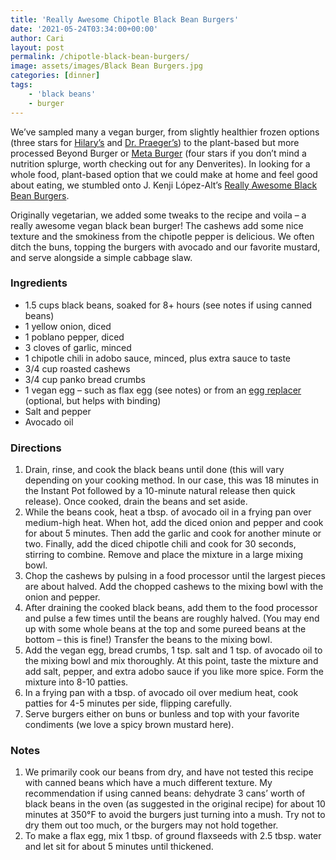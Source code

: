 ```yaml
---
title: 'Really Awesome Chipotle Black Bean Burgers'
date: '2021-05-24T03:34:00+00:00'
author: Cari
layout: post
permalink: /chipotle-black-bean-burgers/
image: assets/images/Black Bean Burgers.jpg
categories: [dinner]
tags:
    - 'black beans'
    - burger
---
```


We’ve sampled many a vegan burger, from slightly healthier frozen options (three stars for [Hilary’s](https://hilaryseatwell.com/) and [Dr. Praeger’s](https://drpraegers.com/)) to the plant-based but more processed Beyond Burger or [Meta Burger](https://www.metaburger.com/) (four stars if you don’t mind a nutrition splurge, worth checking out for any Denverites). In looking for a whole food, plant-based option that we could make at home and feel good about eating, we stumbled onto J. Kenji López-Alt’s [Really Awesome Black Bean Burgers](https://www.seriouseats.com/the-best-black-bean-burger-recipe).

Originally vegetarian, we added some tweaks to the recipe and voila – a really awesome vegan black bean burger! The cashews add some nice texture and the smokiness from the chipotle pepper is delicious. We often ditch the buns, topping the burgers with avocado and our favorite mustard, and serve alongside a simple cabbage slaw.

### Ingredients

- 1.5 cups black beans, soaked for 8+ hours (see notes if using canned beans)
- 1 yellow onion, diced
- 1 poblano pepper, diced
- 3 cloves of garlic, minced
- 1 chipotle chili in adobo sauce, minced, plus extra sauce to taste
- 3/4 cup roasted cashews
- 3/4 cup panko bread crumbs
- 1 vegan egg – such as flax egg (see notes) or from an [egg replacer](https://www.bobsredmill.com/gluten-free-vegan-egg-replacer.html) (optional, but helps with binding)
- Salt and pepper
- Avocado oil

### Directions

1. Drain, rinse, and cook the black beans until done (this will vary depending on your cooking method. In our case, this was 18 minutes in the Instant Pot followed by a 10-minute natural release then quick release). Once cooked, drain the beans and set aside.
2. While the beans cook, heat a tbsp. of avocado oil in a frying pan over medium-high heat. When hot, add the diced onion and pepper and cook for about 5 minutes. Then add the garlic and cook for another minute or two. Finally, add the diced chipotle chili and cook for 30 seconds, stirring to combine. Remove and place the mixture in a large mixing bowl.
3. Chop the cashews by pulsing in a food processor until the largest pieces are about halved. Add the chopped cashews to the mixing bowl with the onion and pepper.
4. After draining the cooked black beans, add them to the food processor and pulse a few times until the beans are roughly halved. (You may end up with some whole beans at the top and some pureed beans at the bottom – this is fine!) Transfer the beans to the mixing bowl.
5. Add the vegan egg, bread crumbs, 1 tsp. salt and 1 tsp. of avocado oil to the mixing bowl and mix thoroughly. At this point, taste the mixture and add salt, pepper, and extra adobo sauce if you like more spice. Form the mixture into 8-10 patties.
6. In a frying pan with a tbsp. of avocado oil over medium heat, cook patties for 4-5 minutes per side, flipping carefully.
7. Serve burgers either on buns or bunless and top with your favorite condiments (we love a spicy brown mustard here).

### Notes

1. We primarily cook our beans from dry, and have not tested this recipe with canned beans which have a much different texture. My recommendation if using canned beans: dehydrate 3 cans’ worth of black beans in the oven (as suggested in the original recipe) for about 10 minutes at 350°F to avoid the burgers just turning into a mush. Try not to dry them out too much, or the burgers may not hold together.
2. To make a flax egg, mix 1 tbsp. of ground flaxseeds with 2.5 tbsp. water and let sit for about 5 minutes until thickened.